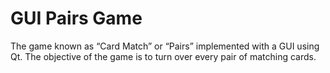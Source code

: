 # GUI Pairs Game

The game known as “Card Match” or “Pairs” implemented with a GUI using Qt. The objective of the game is to turn over every pair of matching cards.
